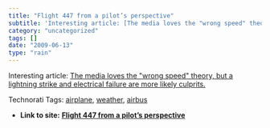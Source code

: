 ```yaml
---
title: "Flight 447 from a pilot’s perspective"
subtitle: 'Interesting article: [The media loves the "wrong speed" theory, but a'
category: "uncategorized"
tags: []
date: "2009-06-13"
type: "rain"
---
```

Interesting article: [The media loves the "wrong speed" theory, but a
lightning strike and electrical failure are more likely
culprits.](<http://www.salon.com/tech/col/smith/2009/06/08/storm/print.html>)

Technorati Tags: [airplane](<http://technorati.com/tag/airplane>),
[weather](<http://technorati.com/tag/weather>),
[airbus](<http://technorati.com/tag/airbus>)


* **Link to site:** **[Flight 447 from a pilot’s perspective](None)**